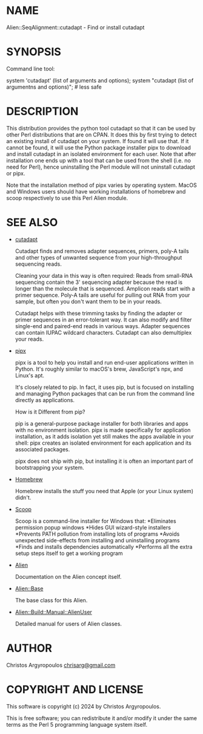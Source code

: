 # NAME

Alien::SeqAlignment::cutadapt - Find or install cutadapt

# SYNOPSIS

Command line tool:

system 'cutadapt' (list of arguments and options);
system "cutadapt  (list of argumentns and options)"; # less safe

# DESCRIPTION

This distribution provides the python tool cutadapt so that it can be used by 
other Perl distributions that are on CPAN.  It does this by first trying to
detect an existing install of cutadapt on your system.  If found it
will use that.  If it cannot be found, it will use the Python package installer
pipx to download and install cutadapt in an isolated environment for each
user. Note that after installation one ends up with a tool that can be used
from the shell (i.e. no need for Perl), hence uninstalling the Perl module will
not uninstall cutadapt or pipx. 

Note that the installation method of pipx varies by operating system. 
MacOS and Windows users should have working installations of homebrew and scoop respectively to use this Perl Alien module.

# SEE ALSO

- [cutadapt](https://cutadapt.readthedocs.io/en/stable/index.html)

    Cutadapt finds and removes adapter sequences, primers, poly-A tails and 
    other types of unwanted sequence from your high-throughput sequencing
    reads.

    Cleaning your data in this way is often required: Reads from small-RNA 
    sequencing contain the 3' sequencing adapter because the read is longer
    than the molecule that is sequenced. Amplicon reads start with a primer
    sequence. Poly-A tails are useful for pulling out RNA from your sample,
    but often you don't want them to be in your reads.

    Cutadapt helps with these trimming tasks by finding the adapter or
    primer sequences in an error-tolerant way. It can also modify and filter
    single-end and paired-end reads in various ways. Adapter sequences can
    contain IUPAC wildcard characters. Cutadapt can also demultiplex your
    reads.

- [pipx](https://pipx.pypa.io/stable/)

    pipx is a tool to help you install and run end-user applications written 
    in Python. It's roughly similar to macOS's brew, JavaScript's npx, and
    Linux's apt.

    It's closely related to pip. In fact, it uses pip, but is focused on 
    installing and managing Python packages that can be run from the command
    line directly as applications. 

    How is it Different from pip?

    pip is a general-purpose package installer for both libraries and apps 
    with no environment isolation. pipx is made specifically for application
    installation, as it adds isolation yet still makes the apps available in
    your shell: pipx creates an isolated environment for each application
    and its associated packages.

    pipx does not ship with pip, but installing it is often an important
    part of bootstrapping your system.

- [Homebrew](https://brew.sh/)

    Homebrew installs the stuff you need that Apple (or your Linux system) didn't.

- [Scoop](https://scoop.sh/)

    Scoop is a command-line installer for Windows that:
    \*Eliminates permission popup windows
    \*Hides GUI wizard-style installers
    \*Prevents PATH pollution from installing lots of programs
    \*Avoids unexpected side-effects from installing and uninstalling programs
    \*Finds and installs dependencies automatically
    \*Performs all the extra setup steps itself to get a working program

- [Alien](https://metacpan.org/pod/Alien)

    Documentation on the Alien concept itself.

- [Alien::Base](https://metacpan.org/pod/Alien%3A%3ABase)

    The base class for this Alien.

- [Alien::Build::Manual::AlienUser](https://metacpan.org/pod/Alien%3A%3ABuild%3A%3AManual%3A%3AAlienUser)

    Detailed manual for users of Alien classes.

# AUTHOR

Christos Argyropoulos <chrisarg@gmail.com>

# COPYRIGHT AND LICENSE

This software is copyright (c) 2024 by Christos Argyropoulos.

This is free software; you can redistribute it and/or modify it under
the same terms as the Perl 5 programming language system itself.
